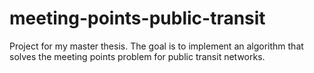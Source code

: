 # meeting-points-public-transit
Project for my master thesis. The goal is to implement an algorithm that solves the meeting points problem for public transit networks.
